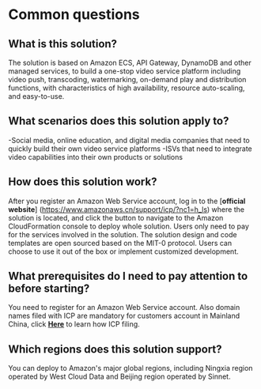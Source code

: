 # Common questions

## What is this solution?

The solution is based on Amazon ECS, API Gateway, DynamoDB and other managed services, to build a one-stop video service platform including video push, transcoding, watermarking, on-demand play and distribution functions, with characteristics of high availability, resource auto-scaling, and easy-to-use.

## What scenarios does this solution apply to?

-Social media, online education, and digital media companies that need to quickly build their own video service platforms
-ISVs that need to integrate video capabilities into their own products or solutions

## How does this solution work?

After you register an Amazon Web Service account, log in to the [**official website**] (https://www.amazonaws.cn/support/icp/?nc1=h_ls) where the solution is located, and click the button to navigate to the Amazon CloudFormation console to deploy whole solution. Users only need to pay for the services involved in the solution. The solution design and code templates are open sourced based on the MIT-0 protocol. Users can choose to use it out of the box or implement customized development.

## What prerequisites do I need to pay attention to before starting?

You need to register for an Amazon Web Service account. Also domain names filed with ICP are mandatory for customers account in Mainland China, click [**Here**](https://www.amazonaws.cn/support/icp/?nc1=h_ls) to learn how ICP filing.

## Which regions does this solution support?

You can deploy to Amazon's major global regions, including Ningxia region operated by West Cloud Data and Beijing region operated by Sinnet.